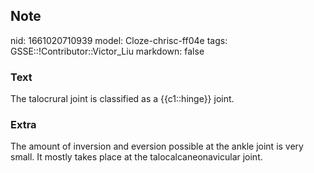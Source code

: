 ## Note
nid: 1661020710939
model: Cloze-chrisc-ff04e
tags: GSSE::!Contributor::Victor_Liu
markdown: false

### Text
The talocrural joint is classified as a {{c1::hinge}} joint.

### Extra
The amount of inversion and eversion possible at the ankle joint is very small. It mostly takes place at the talocalcaneonavicular joint.
